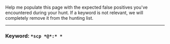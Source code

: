 Help me populate this page with the expected false positives you've encountered during your hunt. If a keyword is not relevant, we will completely remove it from the hunting list.

---

### Keyword: `*scp *@*:* *`

